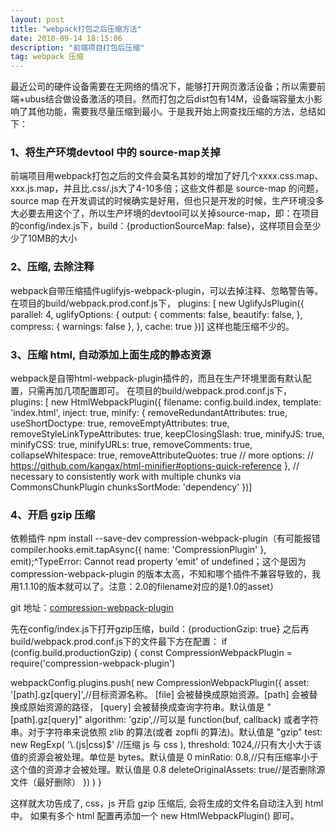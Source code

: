 ```yaml
---
layout: post
title: "webpack打包之后压缩方法"
date: 2018-09-14 18:15:06 
description: "前端项目打包后压缩"
tag: webpack 压缩
---
```


  最近公司的硬件设备需要在无网络的情况下，能够打开网页激活设备；所以需要前端+ubus结合做设备激活的项目。然而打包之后dist包有14M，设备端容量太小影响了其他功能，需要我尽量压缩到最小。于是我开始上网查找压缩的方法，总结如下：
 
### 1、将生产环境devtool 中的 source-map关掉
  前端项目用webpack打包之后的文件会莫名其妙的增加了好几个xxxx.css.map、xxx.js.map，并且比.css/.js大了4-10多倍；这些文件都是 source-map 的问题，source map 在开发调试的时候确实是好用，但也只是开发的时候，生产环境没多大必要去用这个了，所以生产环境的devtool可以关掉source-map，即：在项目的config/index.js下，build：{productionSourceMap: false}，这样项目会至少少了10MB的大小
  
### 2、压缩, 去除注释
webpack自带压缩插件uglifyjs-webpack-plugin，可以去掉注释、忽略警告等。
  在项目的build/webpack.prod.conf.js下，
    plugins: [
      new UglifyJsPlugin({
        parallel: 4,
        uglifyOptions: {
          output: {
            comments: false,
            beautify: false,
          },
          compress: {
            warnings: false
          },
        },
        cache: true
      })]
这样也能压缩不少的。

### 3、压缩 html, 自动添加上面生成的静态资源
webpack是自带html-webpack-plugin插件的，而且在生产环境里面有默认配置，只需再加几项配置即可。
在项目的build/webpack.prod.conf.js下，
plugins: [
  new HtmlWebpackPlugin({
      filename: config.build.index,
      template: 'index.html',
      inject: true,
      minify: {
        removeRedundantAttributes: true,
        useShortDoctype: true,
        removeEmptyAttributes: true,
        removeStyleLinkTypeAttributes: true,
        keepClosingSlash: true,
        minifyJS: true,
        minifyCSS: true,
        minifyURLs: true,
        removeComments: true,
        collapseWhitespace: true,
        removeAttributeQuotes: true
        // more options:
        // https://github.com/kangax/html-minifier#options-quick-reference
      },
      // necessary to consistently work with multiple chunks via CommonsChunkPlugin
      chunksSortMode: 'dependency'
    })]
    
### 4、开启 gzip 压缩
依赖插件 npm install --save-dev compression-webpack-plugin（有可能报错compiler.hooks.emit.tapAsync({ name: 'CompressionPlugin' }, emit);^TypeError: Cannot read property 'emit' of undefined；这个是因为compression-webpack-plugin 的版本太高，不知和哪个插件不兼容导致的，我用1.1.10的版本就可以了。注意：2.0的filename对应的是1.0的asset）

git 地址：[compression-webpack-plugin](https://github.com/webpack-contrib/compression-webpack-plugin)

先在config/index.js下打开gzip压缩，build：{productionGzip: true}
之后再build/webpack.prod.conf.js下的文件最下方在配置：
if (config.build.productionGzip) {
  const CompressionWebpackPlugin = require('compression-webpack-plugin')

  webpackConfig.plugins.push(
    new CompressionWebpackPlugin({
      asset: '[path].gz[query]',//目标资源名称。 [file] 会被替换成原始资源。[path] 会被替换成原始资源的路径， [query] 会被替换成查询字符串。默认值是 "[path].gz[query]"
      algorithm: 'gzip',//可以是 function(buf, callback) 或者字符串。对于字符串来说依照 zlib 的算法(或者 zopfli 的算法)。默认值是 "gzip"
      test: new RegExp(
        '\\.(js|css)$'    //压缩 js 与 css
      ),
      threshold: 1024,//只有大小大于该值的资源会被处理。单位是 bytes。默认值是 0
      minRatio: 0.8,//只有压缩率小于这个值的资源才会被处理。默认值是 0.8
      deleteOriginalAssets: true//是否删除源文件（最好删除）
    })
  )
}

这样就大功告成了, css，js 开启 gzip 压缩后, 会将生成的文件名自动注入到 html 中。 如果有多个 html 配置再添加一个 new HtmlWebpackPlugin() 即可。
